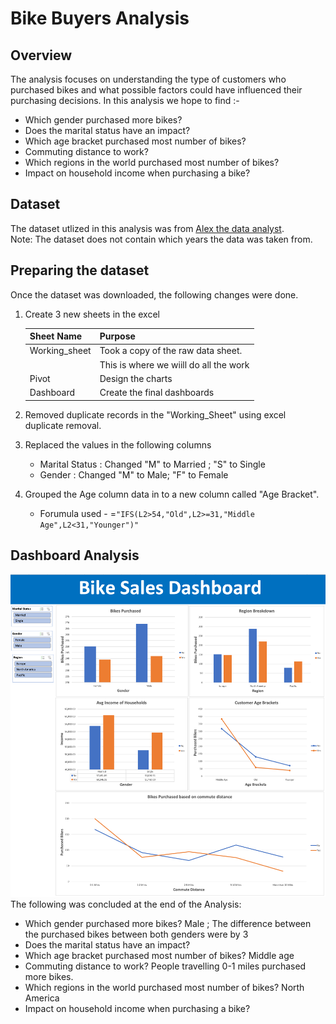 # Bike Buyers Analysis

## Overview

The analysis focuses on understanding the type of customers who purchased bikes and what possible factors could have influenced their purchasing decisions. In this analysis we hope to find :-

- Which gender purchased more bikes?
- Does the marital status have an impact?
- Which age bracket purchased most number of bikes?
- Commuting distance to work?
- Which regions in the world purchased most number of bikes?
- Impact on household income when purchasing a bike?

## Dataset

The dataset utlized in this analysis was from [Alex the data analyst](https://github.com/AlexTheAnalyst/Excel-Tutorial/blob/main/Excel%20Project%20Dataset.xlsx). </br>
Note: The dataset does not contain which years the data was taken from.

## Preparing the dataset

Once the dataset was downloaded, the following changes were done.

1.  Create 3 new sheets in the excel

    | Sheet Name    | Purpose                                |
    | ------------- | -------------------------------------- |
    | Working_sheet | Took a copy of the raw data sheet.     |
    |               | This is where we wiill do all the work |
    | Pivot         | Design the charts                      |
    | Dashboard     | Create the final dashboards            |

2.  Removed duplicate records in the "Working_Sheet" using excel duplicate removal.
3.  Replaced the values in the following columns
    - Marital Status : Changed "M" to Married ; "S" to Single
    - Gender : Changed "M" to Male; "F" to Female
4.  Grouped the Age column data in to a new column called "Age Bracket".
    - Forumula used - =`"IFS(L2>54,"Old",L2>=31,"Middle Age",L2<31,"Younger")"`

## Dashboard Analysis

<img src="bike_sales_dashboard.png">
</br>
    The following was concluded at the end of the Analysis:
    </br>

- Which gender purchased more bikes? Male ; The difference between the purchased bikes between both genders were by 3
- Does the marital status have an impact?
- Which age bracket purchased most number of bikes? Middle age
- Commuting distance to work? People travelling 0-1 miles purchased more bikes.
- Which regions in the world purchased most number of bikes? North America
- Impact on household income when purchasing a bike?
